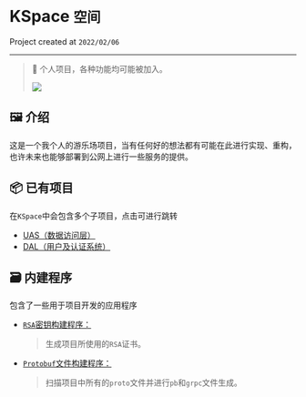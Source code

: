 # KSpace `空间`
Project created at `2022/02/06`
****
> 🎈 个人项目，各种功能均可能被加入。
> 
> <a href="mailto:kercylan@gmail.com"><img src="https://img.shields.io/badge/-kercylan@gmail.com-333333?style=flat-square&logo=Gmail&logoColor=white"/></a>

## 🖼 介绍
这是一个我个人的游乐场项目，当有任何好的想法都有可能在此进行实现、重构，也许未来也能够部署到公网上进行一些服务的提供。

## 📦 已有项目
在`KSpace`中会包含多个子项目，点击可进行跳转
- [UAS（数据访问层）](https://github.com/kercylan98/kspace/tree/master/src/cmd/kspace-dal)
- [DAL（用户及认证系统）](https://github.com/kercylan98/kspace/tree/master/src/cmd/kspace-uas)

## 🗃 内建程序
包含了一些用于项目开发的应用程序
- [`RSA`密钥构建程序：](https://github.com/kercylan98/kspace/tree/master/src/cmd/generate-rsa)
  >  生成项目所使用的`RSA`证书。
- [`Protobuf`文件构建程序：](https://github.com/kercylan98/kspace/tree/master/src/cmd/generate-rsa)
  > 扫描项目中所有的`proto`文件并进行`pb`和`grpc`文件生成。
